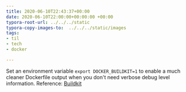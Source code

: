 ```yaml
---
title: 2020-06-10T22:43:37+00:00
date: 2020-06-10T22:00:00+00:00:00 +00:00
typora-root-url: ../../../static
typora-copy-images-to:  ../../../static/images
tags:
- til
- tech
- docker

---
```

Set an environment variable `export DOCKER_BUILDKIT=1` to enable a much cleaner Dockerfile output when you don't need verbose debug level information.  Reference: [Buildkit](https://docs.docker.com/develop/develop-images/build_enhancements/#to-enable-buildkit-builds "Buildkit")
